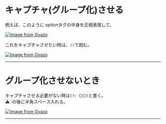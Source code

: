 # キャプチャ(グループ化)させる
例えば、このように optionタグの中身を正規表現して、

[![Image from Gyazo](https://i.gyazo.com/b10df044ab200f174cee93cd7f5b591e.png)](https://gyazo.com/b10df044ab200f174cee93cd7f5b591e)

これをキャプチャさせたい時は、`()`で囲む。

[![Image from Gyazo](https://i.gyazo.com/06e4a63884768408a5304024c5a0fe30.png)](https://gyazo.com/06e4a63884768408a5304024c5a0fe30)
***

# グループ化させないとき
キャプチャさせる必要がない時は`(?: 〇〇)`と書く。  
⚠️ :の後に半角スペース入れる。

[![Image from Gyazo](https://i.gyazo.com/3813955a3ae618650ba58e28516dd742.png)](https://gyazo.com/3813955a3ae618650ba58e28516dd742)
***
